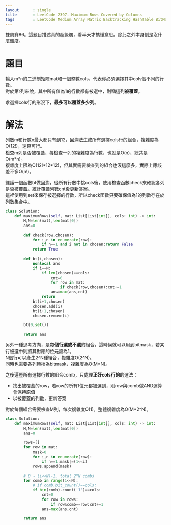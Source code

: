 ```yaml
--- 
layout      : single
title       : LeetCode 2397. Maximum Rows Covered by Columns
tags        : LeetCode Medium Array Matrix Backtracking HashTable BitManipulation Bitmask
---
```

雙周賽86。這題目描述真的超級爛，看半天才搞懂意思。除此之外本身倒是沒什麼難度。  

# 題目
輸入m\*n的二進制矩陣mat和一個整數cols，代表你必須選擇其中cols個不同的行數。  
對於第r列來說，其中所有值為1的行數都有被選中，則稱這列**被覆蓋**。  

求選擇cols行的形況下，**最多可以覆蓋多少列**。  

# 解法
列數m和行數n最大都只有到12，回溯法生成所有選擇cols行的組合，複雜度為O(12!)，還算可行。  
檢查m列是否被覆蓋，每檢查一列的複雜度為行數，也就是O(n)，總共是O(m\*n)。  
複雜度上限為O(12!\*12\*12)，但其實需要檢查到的組合也沒這麼多，實際上應該差不多O(n!)。  

維護一個函數bt做回溯，從所有行數中挑cols後，使用檢查函數check來確認各列是否被覆蓋。統計覆蓋列數cnt後更新答案。  
這裡使用到set來保存被選擇的行數，所以check函數只要確保值為1的列數存在於列數集合中。  

```python
class Solution:
    def maximumRows(self, mat: List[List[int]], cols: int) -> int:
        M,N=len(mat),len(mat[0])
        ans=0
        
        def check(row,chosen):
            for i,n in enumerate(row):
                if n==1 and i not in chosen:return False
            return True
        
        def bt(i,chosen):
            nonlocal ans
            if i==N:
                if len(chosen)==cols:
                    cnt=0
                    for row in mat:
                        if check(row,chosen):cnt+=1
                    ans=max(ans,cnt)
                return 
            bt(i+1,chosen)
            chosen.add(i)
            bt(i+1,chosen)
            chosen.remove(i)

        bt(0,set())
        
        return ans
```

另外一種思考方向，是**每個行選或不選**的組合，這時候就可以用到bitmask，若某行被選中則將其對應的位元設為1。  
N個行可以產生2^N種組合，複雜度O(2^N)。  
同時也需要各列轉換為bitmask，複雜度為O(M\*N)。  

之後遍歷所有選擇行數的組合comb，只處理**正好cols行的**的選法：  
- 找出被覆蓋的row，若row的所有1位元都被選到，則row與comb做AND運算會保持原值  
- 以被覆蓋的列數，更新答案  

對於每個組合需要檢查M列，每次複雜度O(1)。整體複雜度為O(M\*2^N)。  

```python
class Solution:
    def maximumRows(self, mat: List[List[int]], cols: int) -> int:
        M,N=len(mat),len(mat[0])
        ans=0
        
        rows=[]
        for row in mat:
            mask=0
            for i,n in enumerate(row):
                if n==1:mask|=(1<<i)
            rows.append(mask)
            
        # 0 ~ (i<<N)-1, total 2^N combs
        for comb in range(1<<N): 
            # if comb.bit_count()==cols:
            if bin(comb).count('1')==cols:
                cnt=0
                for row in rows:
                    if row&comb==row:cnt+=1
                ans=max(ans,cnt)    
                    
        return ans
```